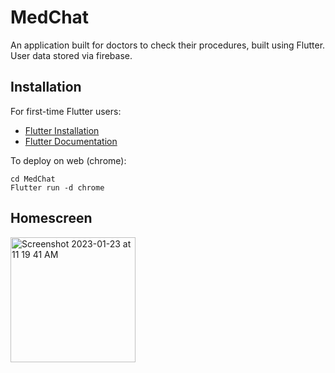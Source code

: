 # MedChat

An application built for doctors to check their procedures, built using Flutter. User data stored via firebase.

## Installation

For first-time Flutter users:

- [Flutter Installation](https://docs.flutter.dev/get-started/install)
- [Flutter Documentation](https://docs.flutter.dev/)

To deploy on web (chrome):

```console
cd MedChat
Flutter run -d chrome
```

## Homescreen
<img width="200" alt="Screenshot 2023-01-23 at 11 19 41 AM" src="https://user-images.githubusercontent.com/97621381/229198380-e99c2aec-fb66-48cf-8cca-bb6a27942fdf.png">

